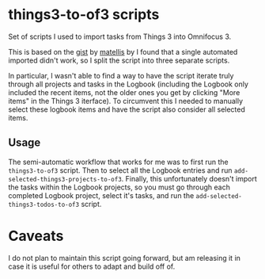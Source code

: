 # things3-to-of3 scripts
Set of scripts I used to import tasks from Things 3 into Omnifocus 3.

This is based on the [gist]([gist](https://gist.github.com/matellis/69954d4212b1a36c13aad3de4e75187e)) by [matellis](https://github.com/matellis/) by I found that a single automated imported didn't work, so I split the script into three separate scripts.

In particular, I wasn't able to find a way to have the script iterate truly through all projects and tasks in the Logbook (including the Logbook only included the recent items, not the older ones you get by clicking "More items" in the Things 3 iterface). To circumvent this I needed to manually select these logbook items and have the script also consider all selected items. 

## Usage

The semi-automatic workflow that works for me was to first run the `things3-to-of3` script. Then to select all the Logbook entries and run `add-selected-things3-projects-to-of3`. Finally, this unfortunately doesn't import the tasks within the Logbook projects, so you must go through each completed Logbook project, select it's tasks, and run the `add-selected-things3-todos-to-of3` script.

# Caveats

I do not plan to maintain this script going forward, but am releasing it in case it is useful for others to adapt and build off of.